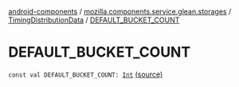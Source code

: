 [android-components](../../index.md) / [mozilla.components.service.glean.storages](../index.md) / [TimingDistributionData](index.md) / [DEFAULT_BUCKET_COUNT](./-d-e-f-a-u-l-t_-b-u-c-k-e-t_-c-o-u-n-t.md)

# DEFAULT_BUCKET_COUNT

`const val DEFAULT_BUCKET_COUNT: `[`Int`](https://kotlinlang.org/api/latest/jvm/stdlib/kotlin/-int/index.html) [(source)](https://github.com/mozilla-mobile/android-components/blob/master/components/service/glean/src/main/java/mozilla/components/service/glean/storages/TimingDistributionsStorageEngine.kt#L146)
